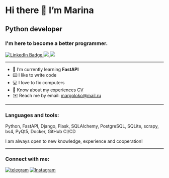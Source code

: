 
  # Hi there 👋 I’m Marina
  ## **Python developer**
  ### I'm here to become a better programmer. 


  <a href="https://www.linkedin.com/in/%D0%BC%D0%B0%D1%80%D0%B8%D0%BD%D0%B0-%D0%B1%D0%B0%D0%BB%D0%B0%D1%85%D0%BE%D0%BD%D0%BE%D0%B2%D0%B0-6b739aa8/">
    <img src="https://img.shields.io/badge/LinkedIn-blue?style=for-the-badge&logo=linkedin&logoColor=white" alt="LinkedIn Badge"/>
  </a>
  <a href="https://novosibirsk.hh.ru/resume/7ee0c89fff01e666150039ed1f436a6f32686d">
    <img src="https://img.shields.io/badge/hh.ru-red?style=for-the-badge&logo=hh.ru&logoColor=white%22%20alt=%22hh.ru%20Badge"/>
  </a>
  <a href="https://career.habr.com/margoloko">
    <img src="https://img.shields.io/badge/Habr%20career-blue?style=for-the-badge&logo=habr&logoColor=blue%22%20alt=%22Habr%20Badge"/>
  </a>
  
-- - 

- 🌱 I’m currently learning **FastAPI** 
- ⌨️ I like to write code 
- 💻 I love to fix computers 
- 📄 Know about my experiences [CV](https://cloud.mail.ru/public/nyF9/S5gopHxxQ) 
- ✉️ Reach me by email: margoloko@mail.ru
-- -
### **Languages and tools:** 
Python, FastAPI, Django, Flask, SQLAlchemy, PostgreSQL, SQLite, scrapy, bs4, PyQt5, Docker, GitHub CI/CD

I am always open to new knowledge, experience and cooperation!
<!--![Python](https://img.shields.io/badge/-python-9cf)-->
</h3>

<hr>

<!--
**margoloko/margoloko** is a ✨ _special_ ✨ repository because its `README.md` (this file) appears on your GitHub profile.

Here are some ideas to get you started:

- 🔭 I’m currently working on ...
- 🌱 I’m currently learning ...
- 👯 I’m looking to collaborate on ...
- 🤔 I’m looking for help with ...
- 💬 Ask me about ...
- 📫 How to reach me: ...
- 😄 Pronouns: ...
- ⚡ Fun fact: ...
-->

### Connect with me:
[![telegram](https://img.shields.io/badge/Telegram-informational?style=flat&logo=telegram&logoColor=white)](https://t.me/margoloko)
[![Instagram](https://img.shields.io/badge/Instagram-informational?style=flat&logo=instagram&logoColor=pink)](https://www.instagram.com/margoloko1)


